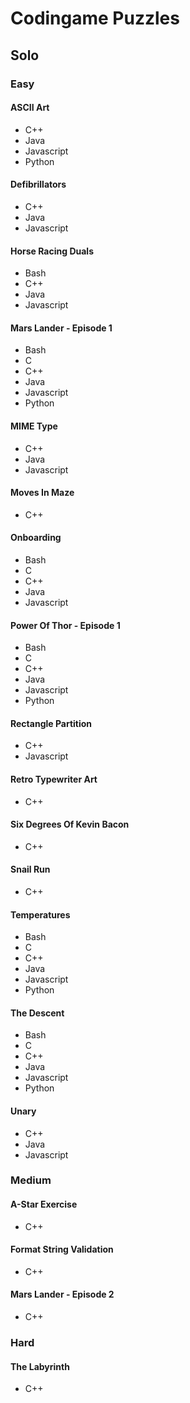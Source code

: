 # Codingame Puzzles

## Solo

### Easy

#### ASCII Art

-   C++
-   Java
-   Javascript
-   Python

#### Defibrillators

-   C++
-   Java
-   Javascript

#### Horse Racing Duals

-   Bash
-   C++
-   Java
-   Javascript

#### Mars Lander - Episode 1

-   Bash
-   C
-   C++
-   Java
-   Javascript
-   Python

#### MIME Type

-   C++
-   Java
-   Javascript

#### Moves In Maze

-   C++

#### Onboarding

-   Bash
-   C
-   C++
-   Java
-   Javascript

#### Power Of Thor - Episode 1

-   Bash
-   C
-   C++
-   Java
-   Javascript
-   Python

#### Rectangle Partition

-   C++
-   Javascript

#### Retro Typewriter Art

-   C++

#### Six Degrees Of Kevin Bacon

-   C++

#### Snail Run

-   C++

#### Temperatures

-   Bash
-   C
-   C++
-   Java
-   Javascript
-   Python

#### The Descent

-   Bash
-   C
-   C++
-   Java
-   Javascript
-   Python

#### Unary

-   C++
-   Java
-   Javascript

### Medium

#### A-Star Exercise

-   C++

#### Format String Validation

-   C++

#### Mars Lander - Episode 2

-   C++

### Hard

#### The Labyrinth

-   C++
